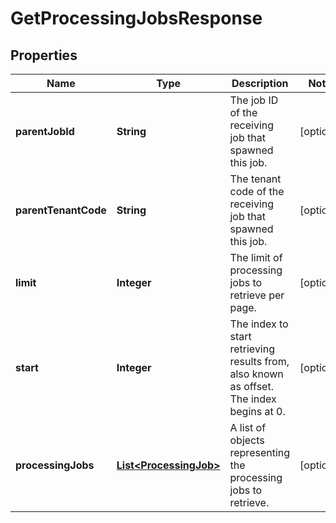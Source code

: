 

# GetProcessingJobsResponse


## Properties

| Name | Type | Description | Notes |
|------------ | ------------- | ------------- | -------------|
|**parentJobId** | **String** | The job ID of the receiving job that spawned this job. |  [optional] |
|**parentTenantCode** | **String** | The tenant code of the receiving job that spawned this job. |  [optional] |
|**limit** | **Integer** | The limit of processing jobs to retrieve per page. |  [optional] |
|**start** | **Integer** | The index to start retrieving results from, also known as offset. The index begins at 0. |  [optional] |
|**processingJobs** | [**List&lt;ProcessingJob&gt;**](ProcessingJob.md) | A list of objects representing the processing jobs to retrieve. |  [optional] |



